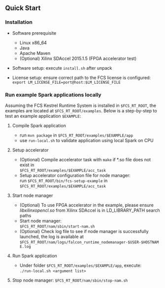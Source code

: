 ## Quick Start

### Installation

* Software prerequisite
    * Linux x86_64
    * Java
    * Apache Maven
    * (Optional) Xilinx SDAccel 2015.1.5 (FPGA accelerator test)

* Software setup: execute `install.sh` after unpack
* License setup: ensure correct path to the FCS license is configured:  
  `export LM_LICENSE_FILE=port@host:$LM_LICENSE_FILE`

### Run example Spark applications locally

Assuming the FCS Kestrel Runtime System is installed in `$FCS_RT_ROOT`, the examples are
located at `$FCS_RT_ROOT/examples`. Below is a step-by-step to test an example 
application `$EXAMPLE`:

1. Compile Spark application
    * run `mvn package` in `$FCS_RT_ROOT/examples/$EXAMPLE/app`
    * use `run-local.sh` to validate application using local Spark on CPU

2. Setup accelerator
    * (Optional) Compile accelerator task with `make` if \*.so file does not exist in  
      `$FCS_RT_ROOT/examples/$EXAMPLE/acc_task`
    * Setup accelerator configuration file for node manager:  
      run `$FCS_RT_ROOT/bin/fcs-setup-example` in  
      `$FCS_RT_ROOT/examples/$EXAMPLE/acc_task`

3. Start node manager 
    * (Optional) To use FPGA accelerator in the example, please ensure *libxilinxopencl.so*
      from Xilinx SDAccel is in LD_LIBRARY_PATH search paths
    * Start node manager:  
      `$FCS_RT_ROOT/nam/sbin/start-nam.sh`
    * (Optional) Check log file to see if node manager is successfully launched, the log is
      available at `$FCS_RT_ROOT/nam/logs/falcon_runtime_nodemanager-$USER-$HOSTNAME.log`

4. Run Spark application
    * Under folder `$FCS_RT_ROOT/examples/$EXAMPLE/app`, execute:  
      `./run-local.sh <argument list>`

5. Stop node manager: `$FCS_RT_ROOT/nam/sbin/stop-nam.sh`
